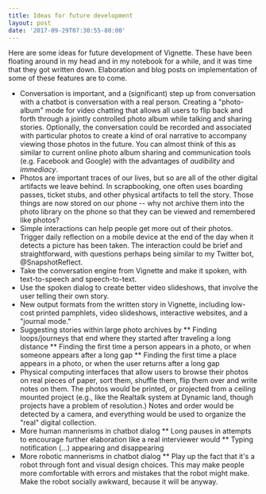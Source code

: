 ```yaml
---
title: Ideas for future development
layout: post
date: '2017-09-29T07:30:55-80:00'
---
```


Here are some ideas for future development of Vignette. These have been floating around in my head and in my notebook for a while, and it was time that they got written down. Elaboration and blog posts on implementation of some of these features are to come.

* Conversation is important, and a (significant) step up from conversation with a chatbot is conversation with a real person. Creating a "photo-album" mode for video chatting that allows all users to flip back and forth through a jointly controlled photo album while talking and sharing stories. Optionally, the conversation could be recorded and associated with particular photos to create a kind of oral narrative to accompany viewing those photos in the future. You can almost think of this as similar to current online photo album sharing and communication tools (e.g. Facebook and Google) with the advantages of *audibility* and *immediacy*.
* Photos are important traces of our lives, but so are all of the other digital artifacts we leave behind. In scrapbooking, one often uses boarding passes, ticket stubs, and other physical artifacts to tell the story. Those things are now stored on our phone -- why not archive them into the photo library on the phone so that they can be viewed and remembered like photos?
* Simple interactions can help people get more out of their photos. Trigger daily reflection on a mobile device at the end of the day when it detects a picture has been taken. The interaction could be brief and straightforward, with questions perhaps being similar to my Twitter bot, @SnapshotReflect.
* Take the conversation engine from Vignette and make it spoken, with text-to-speech and speech-to-text.
* Use the spoken dialog to create better video slideshows, that involve the user telling their own story.
* New output formats from the written story in Vignette, including low-cost printed pamphlets, video slideshows, interactive websites, and a "journal mode."
* Suggesting stories within large photo archives by
** Finding loops/journeys that end where they started after traveling a long distance
** Finding the first time a person appears in a photo, or when someone appears after a long gap
** Finding the first time a place appears in a photo, or when the user returns after a long gap
* Physical computing interfaces that allow users to browse their photos on real pieces of paper, sort them, shuffle them, flip them over and write notes on them. The photos would be printed, or projected from a ceiling mounted project (e.g., like the Realtalk system at Dynamic land, though projects have a problem of resolution.) Notes and order would be detected by a camera, and everything would be used to organize the "real" digital collection.
* More human mannerisms in chatbot dialog
** Long pauses in attempts to encourage further elaboration like a real interviewer would
** Typing notification (...) appearing and disappearing 
* More robotic mannerisms in chatbot dialog
** Play up the fact that it's a robot through font and visual design choices. This may make people more comfortable with errors and mistakes that the robot might make. Make the robot socially awkward, because it will be anyway.